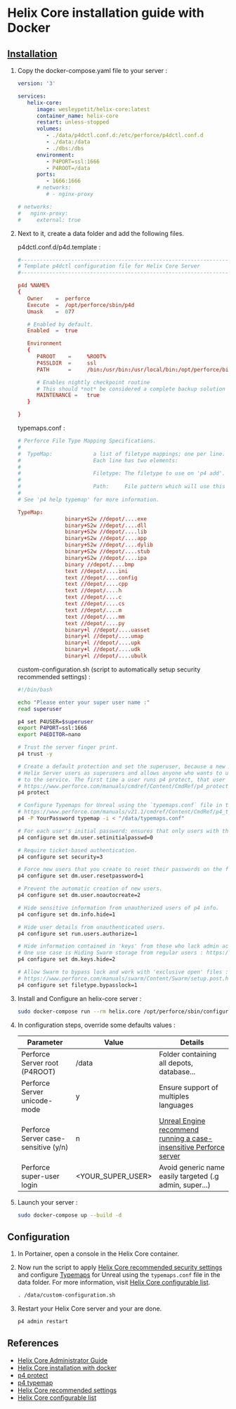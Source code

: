 # Helix Core installation guide with Docker

## [Installation](https://aricodes.net/posts/perforce-server-with-docker/)

1. Copy the docker-compose.yaml file to your server :

   ```yaml
   version: '3'

   services:
      helix-core:
         image: wesleypetit/helix-core:latest
         container_name: helix-core
         restart: unless-stopped
         volumes:
            - ./data/p4dctl.conf.d:/etc/perforce/p4dctl.conf.d
            - ./data:/data
            - ./dbs:/dbs
         environment:
            - P4PORT=ssl:1666
            - P4ROOT=/data
         ports:
            - 1666:1666
         # networks:
            # - nginx-proxy

   # networks:
   #   nginx-proxy:
   #     external: true
   ```

2. Next to it, create a data folder and add the following files.

   p4dctl.conf.d/p4d.template :

   ```conf
   #-------------------------------------------------------------------------------
   # Template p4dctl configuration file for Helix Core Server
   #-------------------------------------------------------------------------------

   p4d %NAME%
   {
      Owner    =  perforce
      Execute  =  /opt/perforce/sbin/p4d
      Umask    =  077

      # Enabled by default.
      Enabled  =  true

      Environment
      {
         P4ROOT    =     %ROOT%
         P4SSLDIR  =     ssl
         PATH      =     /bin:/usr/bin:/usr/local/bin:/opt/perforce/bin:/opt/perforce/sbin

         # Enables nightly checkpoint routine
         # This should *not* be considered a complete backup solution
         MAINTENANCE =   true
      }

   }
   ```

   typemaps.conf :

   ```conf
   # Perforce File Type Mapping Specifications.
   #
   #  TypeMap:             a list of filetype mappings; one per line.
   #                       Each line has two elements:
   #
   #                       Filetype: The filetype to use on 'p4 add'.
   #
   #                       Path:     File pattern which will use this filetype.
   #
   # See 'p4 help typemap' for more information.

   TypeMap:
                  binary+S2w //depot/....exe
                  binary+S2w //depot/....dll
                  binary+S2w //depot/....lib
                  binary+S2w //depot/....app
                  binary+S2w //depot/....dylib
                  binary+S2w //depot/....stub
                  binary+S2w //depot/....ipa
                  binary //depot/....bmp
                  text //depot/....ini
                  text //depot/....config
                  text //depot/....cpp
                  text //depot/....h
                  text //depot/....c
                  text //depot/....cs
                  text //depot/....m
                  text //depot/....mm
                  text //depot/....py
                  binary+l //depot/....uasset
                  binary+l //depot/....umap
                  binary+l //depot/....upk
                  binary+l //depot/....udk
                  binary+l //depot/....ubulk
   ```

   custom-configuration.sh (script to automatically setup security recommended settings) :

   ```bash
   #!/bin/bash

   echo "Please enter your super user name :"
   read superuser

   p4 set P4USER=$superuser
   export P4PORT=ssl:1666
   export P4EDITOR=nano

   # Trust the server finger print.
   p4 trust -y

   # Create a default protection and set the superuser, because a new Helix Server considers all 
   # Helix Server users as superusers and allows anyone who wants to use Helix Server to connect 
   # to the service. The first time a user runs p4 protect, that user is made the superuser.
   # https://www.perforce.com/manuals/cmdref/Content/CmdRef/p4_protect.html. 
   p4 protect

   # Configure Typemaps for Unreal using the `typemaps.conf` file in the repository : 
   # https://www.perforce.com/manuals/v21.1/cmdref/Content/CmdRef/p4_typemap.html
   p4 -P YourPassword typemap -i < "/data/typemaps.conf"

   # For each user's initial password: ensures that only users with the super access levelClosed, and whose password is already set, can set an initial password.
   p4 configure set dm.user.setinitialpasswd=0

   # Require ticket-based authentication.
   p4 configure set security=3

   # Force new users that you create to reset their passwords on the first login.
   p4 configure set dm.user.resetpassword=1

   # Prevent the automatic creation of new users.
   p4 configure set dm.user.noautocreate=2

   # Hide sensitive information from unauthorized users of p4 info.
   p4 configure set dm.info.hide=1

   # Hide user details from unauthenticated users.
   p4 configure set run.users.authorize=1

   # Hide information contained in 'keys' from those who lack admin access.
   # One use case is Hiding Swarm storage from regular users : https://www.perforce.com/manuals/swarm/Content/Swarm/setup.post.html#setup-post_dm_keys
   p4 configure set dm.keys.hide=2

   # Allow Swarm to bypass lock and work with 'exclusive open' files :
   # https://www.perforce.com/manuals/swarm/Content/Swarm/setup.post.html#setup-post_exclusive_locks
   p4 configure set filetype.bypasslock=1
   ```

3. Install and Configure an helix-core server :

   ```bash
   sudo docker-compose run --rm helix.core /opt/perforce/sbin/configure-helix-p4d.sh
   ```

4. In configuration steps, override some defaults values :

   | Parameter                            | Value             | Details                                                                                                                                                           |
   | ------------------------------------ | ----------------- | ----------------------------------------------------------------------------------------------------------------------------------------------------------------- |
   | Perforce Server root (P4ROOT)        | /data             | Folder containing all depots, database...                                                                                                                         |
   | Perforce Server unicode-mode         | y                 | Ensure support of multiples languages                                                                                                                             |
   | Perforce Server case-sensitive (y/n) | n                 | [Unreal Engine recommend running a case-insensitive Perforce server](https://docs.unrealengine.com/5.3/en-US/using-perforce-as-source-control-for-unreal-engine/) |
   | Perforce super-user login            | <YOUR_SUPER_USER> | Avoid generic name easily targeted (.g admin, super...)                                                                                                           |

5. Launch your server :

   ```bash
   sudo docker-compose up --build -d
   ```

## Configuration

1. In Portainer, open a console in the Helix Core container.

2. Now run the script to apply [Helix Core recommended security settings](https://www.perforce.com/manuals/p4sag/Content/P4SAG/chapter.security.html) and configure [Typemaps](https://www.perforce.com/manuals/v21.1/cmdref/Content/CmdRef/p4_typemap.html) for Unreal using the `typemaps.conf` file in the data folder. For more information, visit [Helix Core configurable list](https://www.perforce.com/manuals/cmdref/Content/CmdRef/configurables.alphabetical.html).

   ```bash
   . /data/custom-configuration.sh
   ```

3. Restart your Helix Core server and your are done.

   ```bash
   p4 admin restart
   ```

## References

- [Helix Core Administrator Guide](https://www.perforce.com/manuals/p4sag/Content/P4SAG/chapter.install.html)
- [Helix Core installation with docker](https://aricodes.net/posts/perforce-server-with-docker/)
- [p4 protect](https://www.perforce.com/manuals/cmdref/Content/CmdRef/p4_protect.html)
- [p4 typemap](https://www.perforce.com/manuals/v21.1/cmdref/Content/CmdRef/p4_typemap.html)
- [Helix Core recommended settings](https://www.perforce.com/manuals/p4sag/Content/P4SAG/chapter.security.html)
- [Helix Core configurable list](https://www.perforce.com/manuals/cmdref/Content/CmdRef/configurables.alphabetical.html)